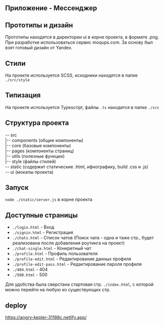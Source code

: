 ## Приложение - Мессенджер
## Прототипы и дизайн

Прототипы находятся в директории ui в корне проекта, в формате .png. При разработке использоваться сервис moqups.com. За основу был взят готовый дизайн от Yandex.

## Стили

На проекте используется SCSS, исходники находятся в папке `./src/style`

## Типизация

На проекте используется Typescript, файлы `.ts` находятся в папке `./src`

## Структура проекта

-- src  
  |-- components (общие компоненты)  
  |-- core (базовые компоненты)  
  |-- pages (компоненты страниц)  
  |-- utils (полезные функции)  
  |-- style (файлы стилей)  
-- static (содержит статические .html, ифнографику, build .css и .js)  
-- ui (мокапы проекта)  

## Запуск

`node ./static/server.js` в корне проекта

## Доступные страницы

- `./login.html` - Вход
- `./signin.html` - Регистрация
- `./chats.html` - Список чатов (Поиск чата - одна и таже стр., будет реализована после добавления роутинга на проект)
- `./chat-single.html` - Конкретный чат
- `./profile.html` - Профиль пользователя
- `./profile-edit.html` - Редактирование данных профиля
- `./profile-edit-pass.html` - Редактирование пароля профиля
- `./404.html` - 404
- `./500.html` - 500

Для удобства была сверстана стартовая стр. `./index.html`, с которой можно перейти на любую из существующих стр.

## deploy
https://angry-kepler-31188c.netlify.app/
